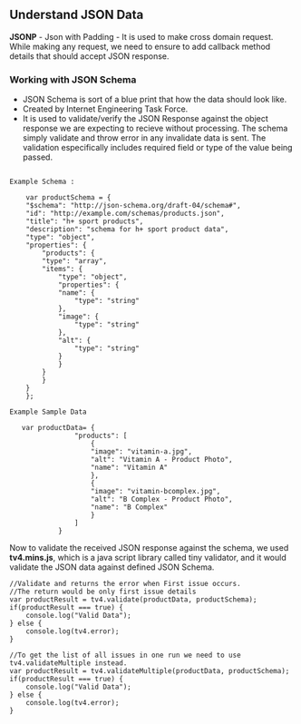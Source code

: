 ## Understand JSON Data


**JSONP** - Json with Padding
    -    It is used to make cross domain request. While making any request, we need to ensure to add callback method 
         details that should accept JSON response.


### Working with JSON Schema

-   JSON Schema is sort of a blue print that how the data should look like.
-   Created by Internet Engineering Task Force.
-   It is used to validate/verify the JSON Response against the object response we are expecting to recieve 
    without processing. The schema simply validate and throw error in any invalidate data is sent. The 
    validation especifically includes required field or type of the value being passed.

```

Example Schema :

    var productSchema = {
    "$schema": "http://json-schema.org/draft-04/schema#",
    "id": "http://example.com/schemas/products.json",
    "title": "h+ sport products",
    "description": "schema for h+ sport product data",
    "type": "object",
    "properties": {
        "products": {
        "type": "array",
        "items": {
            "type": "object",
            "properties": {
            "name": {
                "type": "string"
            },
            "image": {
                "type": "string"
            },
            "alt": {
                "type": "string"
            }
            }
        }
        }
    }
    };
```

```
Example Sample Data

   var productData= {
                "products": [
                    {
                    "image": "vitamin-a.jpg",
                    "alt": "Vitamin A - Product Photo",
                    "name": "Vitamin A"
                    },
                    {
                    "image": "vitamin-bcomplex.jpg",
                    "alt": "B Complex - Product Photo",
                    "name": "B Complex"
                    }
                ]
            }
```

Now to validate the received JSON response against the schema, we used **tv4.mins.js**, which is a java script library called tiny validator, and it would validate the JSON data against defined JSON Schema.

```
//Validate and returns the error when First issue occurs.
//The return would be only first issue details
var productResult = tv4.validate(productData, productSchema);
if(productResult === true) {
    console.log("Valid Data");
} else {
    console.log(tv4.error);
} 

//To get the list of all issues in one run we need to use tv4.validateMultiple instead.
var productResult = tv4.validateMultiple(productData, productSchema);
if(productResult === true) {
    console.log("Valid Data");
} else {
    console.log(tv4.error);
} 

```